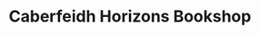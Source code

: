 ---
title: "Caberfeidh Horizons Bookshop"
url: /kingussie/caberfeidh-horizons-bookshop/
shop: Bücher
---